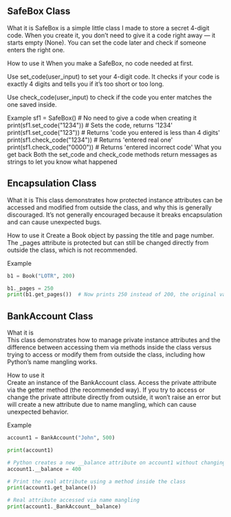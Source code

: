 ## SafeBox Class
What it is
SafeBox is a simple little class I made to store a secret 4-digit code. When you create it, you don’t need to give it a code right away — it starts empty (None). You can set the code later and check if someone enters the right one.

How to use it
When you make a SafeBox, no code needed at first.

Use set_code(user_input) to set your 4-digit code. It checks if your code is exactly 4 digits and tells you if it’s too short or too long.

Use check_code(user_input) to check if the code you enter matches the one saved inside.

Example
sf1 = SafeBox()  # No need to give a code when creating it
print(sf1.set_code("1234"))  # Sets the code, returns '1234'
print(sf1.set_code("123"))   # Returns 'code you entered is less than 4 digits'
print(sf1.check_code("1234"))  # Returns 'entered real one'
print(sf1.check_code("0000"))  # Returns 'entered incorrect code'
What you get back
Both the set_code and check_code methods return messages as strings to let you know what happened



## Encapsulation Class

What it is
This class demonstrates how protected instance attributes can be accessed and modified from outside the class, and why this is generally discouraged. It’s not generally encouraged because it breaks encapsulation and can cause unexpected bugs.

How to use it
Create a Book object by passing the title and page number. The _pages attribute is protected but can still be changed directly from outside the class, which is not recommended.

Example
```python
b1 = Book("LOTR", 200)

b1._pages = 250
print(b1.get_pages())  # Now prints 250 instead of 200, the original value
```


## BankAccount Class

What it is  
This class demonstrates how to manage private instance attributes and the difference between accessing them via methods inside the class versus trying to access or modify them from outside the class, including how Python’s name mangling works.

How to use it  
Create an instance of the BankAccount class. Access the private attribute via the getter method (the recommended way). If you try to access or change the private attribute directly from outside, it won’t raise an error but will create a new attribute due to name mangling, which can cause unexpected behavior.

Example

```python
account1 = BankAccount("John", 500)

print(account1)

# Python creates a new __balance attribute on account1 without changing the original private one. It doesn’t actually modify the mangled attribute.
account1.__balance = 400

# Print the real attribute using a method inside the class
print(account1.get_balance())

# Real attribute accessed via name mangling
print(account1._BankAccount__balance)

